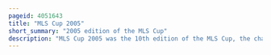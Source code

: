 ```yaml
---
pageid: 4051643
title: "MLS Cup 2005"
short_summary: "2005 edition of the MLS Cup"
description: "MLS Cup 2005 was the 10th edition of the MLS Cup, the championship match of Major League Soccer . The Football Match took Place on 13 november 2005 at Pizza Hut Park in Frisco Texas near Dallas and was contested between the new England Revolution and the Los angeles Galaxy. It was a Rematch of the 2002 Mls Cup and ended in a Repeat Victory for los Angeles who won 10 on a Guillermo Ramrez Goal in extra Time."
---
```

